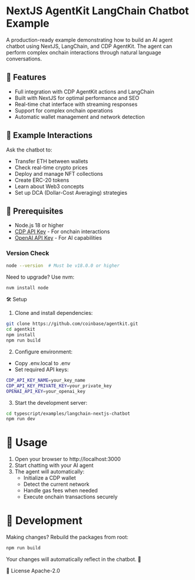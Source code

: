 # NextJS AgentKit LangChain Chatbot Example

A production-ready example demonstrating how to build an AI agent chatbot using NextJS, LangChain, and CDP AgentKit. The agent can perform complex onchain interactions through natural language conversations.

## 🚀 Features

- Full integration with CDP AgentKit actions and LangChain
- Built with NextJS for optimal performance and SEO
- Real-time chat interface with streaming responses
- Support for complex onchain operations
- Automatic wallet management and network detection

## 💬 Example Interactions

Ask the chatbot to:
- Transfer ETH between wallets
- Check real-time crypto prices
- Deploy and manage NFT collections
- Create ERC-20 tokens
- Learn about Web3 concepts
- Set up DCA (Dollar-Cost Averaging) strategies

## 🔧 Prerequisites

- Node.js 18 or higher
- [CDP API Key](https://portal.cdp.coinbase.com/access/api) - For onchain interactions
- [OpenAI API Key](https://platform.openai.com/docs/quickstart) - For AI capabilities

### Version Check
```bash
node --version  # Must be v18.0.0 or higher
```
Need to upgrade? Use nvm:

```bash
nvm install node
```

🛠 Setup

1. Clone and install dependencies:
```bash
git clone https://github.com/coinbase/agentkit.git
cd agentkit
npm install
npm run build
```

2. Configure environment:
- Copy .env.local to .env
- Set required API keys:


```bash
CDP_API_KEY_NAME=your_key_name
CDP_API_KEY_PRIVATE_KEY=your_private_key
OPENAI_API_KEY=your_openai_key
```

3. Start the development server:
```bash
cd typescript/examples/langchain-nextjs-chatbot
npm run dev
```

# 📱 Usage
1. Open your browser to http://localhost:3000
2. Start chatting with your AI agent
3. The agent will automatically:
   - Initialize a CDP wallet
   - Detect the current network
   - Handle gas fees when needed
   - Execute onchain transactions securely


# 🔄 Development
Making changes? Rebuild the packages from root:

```bash
npm run build
```
Your changes will automatically reflect in the chatbot. 🤝

📄 License
Apache-2.0
